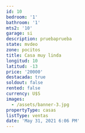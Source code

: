 ```yaml
---
id: 10
bedroom: '1'
bathroom: '1'
mts2: '10'
garage: si
description: pruebaprueba
state: mvdeo
zone: pocitos
title: Casa muy linda
longitud: 10
latitud: -13
price: '20000'
destacada: true
soldout: false
rented: false
currency: U$S
images:
  - /assets/banner-3.jpg
propertyType: casas
listType: ventas
date: 'May 31, 2021 6:06 PM'
---
```


